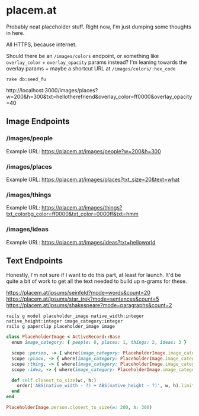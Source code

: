 # placem.at

Probably neat placeholder stuff. Right now, I'm just dumping some thoughts in here.

All HTTPS, because internet.

Should there be an `/images/colors` endpoint, or something like `overlay_color` + `overlay_opacity` params instead? I'm leaning towards the overlay params + maybe a shortcut URL at `/images/colors/:hex_code`

`rake db:seed_fu`

http://localhost:3000/images/places?w=200&h=300&txt=hellotherefriend&overlay_color=ff0000&overlay_opacity=40

## Image Endpoints

### /images/people

Example URL: https://placem.at/images/people?w=200&h=300

### /images/places

Example URL: https://placem.at/images/places?txt_size=20&text=what

### /images/things

Example URL: https://placem.at/images/things?txt_colorbg_color=ff0000&txt_color=0000ff&txt=hmm

### /images/ideas

Example URL: https://placem.at/images/ideas?txt=helloworld

## Text Endpoints

Honestly, I'm not sure if I want to do this part, at least for launch. It'd be quite a bit of work to get all the text needed to build up n-grams for these.

https://placem.at/ipsums/seinfeld?mode=words&count=20
https://placem.at/ipsums/star_trek?mode=sentences&count=5
https://placem.at/ipsums/shakespeare?mode=paragraphs&count=2


```
rails g model placeholder_image native_width:integer native_height:integer image_category:integer
rails g paperclip placeholder_image image
```

``` ruby
class PlaceholderImage < ActiveRecord::Base
  enum image_category: { people: 0, places: 1, things: 2, ideas: 3 }

  scope :person, -> { where(image_category: PlaceholderImage.image_categories[:people]) }
  scope :place, -> { where(image_category: PlaceholderImage.image_categories[:places]) }
  scope :thing, -> { where(image_category: PlaceholderImage.image_categories[:things]) }
  scope :idea, -> { where(image_category: PlaceholderImage.image_categories[:ideas]) }

  def self.closest_to_size(w:, h:)
    order('ABS(native_width - ?) + ABS(native_height - ?)', w, h).limit(1)
  end
end

PlaceholderImage.person.closest_to_size(w: 200, h: 300)
```
